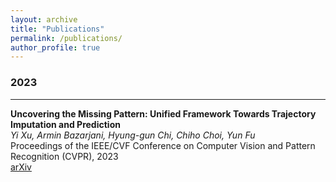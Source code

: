 ```yaml
---
layout: archive
title: "Publications"
permalink: /publications/
author_profile: true
---
```

### 2023
___

**Uncovering the Missing Pattern: Unified Framework Towards Trajectory Imputation and Prediction**  
*Yi Xu, Armin Bazarjani, Hyung-gun Chi, Chiho Choi, Yun Fu*  
Proceedings of the IEEE/CVF Conference on Computer Vision and Pattern Recognition (CVPR), 2023   
[arXiv](https://arxiv.org/abs/2303.16005)